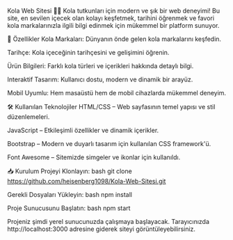 Kola Web Sitesi 🥤🌐
Kola tutkunları için modern ve şık bir web deneyimi! Bu site, en sevilen içecek olan kolayı keşfetmek, tarihini öğrenmek ve favori kola markalarınızla ilgili bilgi edinmek için mükemmel bir platform sunuyor.

📌 Özellikler
Kola Markaları: Dünyanın önde gelen kola markalarını keşfedin.

Tarihçe: Kola içeceğinin tarihçesini ve gelişimini öğrenin.

Ürün Bilgileri: Farklı kola türleri ve içerikleri hakkında detaylı bilgi.

Interaktif Tasarım: Kullanıcı dostu, modern ve dinamik bir arayüz.

Mobil Uyumlu: Hem masaüstü hem de mobil cihazlarda mükemmel deneyim.

🛠️ Kullanılan Teknolojiler
HTML/CSS – Web sayfasının temel yapısı ve stil düzenlemeleri.

JavaScript – Etkileşimli özellikler ve dinamik içerikler.

Bootstrap – Modern ve duyarlı tasarım için kullanılan CSS framework'ü.

Font Awesome – Sitemizde simgeler ve ikonlar için kullanıldı.

📥 Kurulum
Projeyi Klonlayın:
bash
git clone https://github.com/heisenberg1098/Kola-Web-Sitesi.git

Gerekli Dosyaları Yükleyin:
bash
npm install

Proje Sunucusunu Başlatın:
bash
npm start

Projeniz şimdi yerel sunucunuzda çalışmaya başlayacak. Tarayıcınızda http://localhost:3000 adresine giderek siteyi görüntüleyebilirsiniz.

